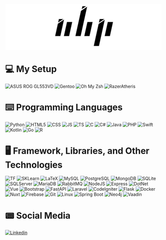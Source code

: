 [![Header](asset/nhppp.jpg)](https://natanhp.id)

# :computer: My Setup 
![ASUS ROG GL553VD](https://img.shields.io/badge/asus%20ROG-GL553vd-000000?style=for-the-badge&logo=asus&logoColor=white) ![Gentoo](https://img.shields.io/badge/Gentoo-54487A?style=for-the-badge&logo=gentoo&logoColor=white) ![Oh My Zsh](https://img.shields.io/badge/oh_my_zsh-1A2C34?style=for-the-badge&logo=ohmyzsh&logoColor=white) ![RazerAtheris](https://img.shields.io/badge/razer-Atheris%20Storm%20Trooper%20Edition-00FF00?style=for-the-badge&logo=razer&logoColor=white) 

# :keyboard: Programming Languages
![Python](https://img.shields.io/badge/Python-3776AB?style=for-the-badge&logo=python&logoColor=white) ![HTML5](https://img.shields.io/badge/HTML5-E34F26?style=for-the-badge&logo=html5&logoColor=white) ![CSS](https://img.shields.io/badge/CSS3-1572B6?style=for-the-badge&logo=css3&logoColor=white) ![JS](https://img.shields.io/badge/JavaScript-323330?style=for-the-badge&logo=javascript&logoColor=F7DF1E
  ) ![TS](https://img.shields.io/badge/TypeScript-007ACC?style=for-the-badge&logo=typescript&logoColor=white) ![C](https://img.shields.io/badge/C-00599C?style=for-the-badge&logo=c&logoColor=white) ![C#](https://img.shields.io/badge/C%23-239120?style=for-the-badge&logo=c-sharp&logoColor=white) ![Java](https://img.shields.io/badge/Java-ED8B00?style=for-the-badge&logo=java&logoColor=white) ![PHP](https://img.shields.io/badge/PHP-777BB4?style=for-the-badge&logo=php&logoColor=white) ![Swift](https://img.shields.io/badge/Swift-FA7343?style=for-the-badge&logo=swift&logoColor=white) ![Kotlin](https://img.shields.io/badge/Kotlin-0095D5?&style=for-the-badge&logo=kotlin&logoColor=white) ![Go](https://img.shields.io/badge/Go-00ADD8?style=for-the-badge&logo=go&logoColor=white)
 ![R](https://img.shields.io/badge/R-276DC3?style=for-the-badge&logo=r&logoColor=white)

# :desktop_computer:  Framework, Libraries, and Other Technologies
![TF](https://img.shields.io/badge/TensorFlow-FF6F00?style=for-the-badge&logo=TensorFlow&logoColor=white) ![SKLearn](https://img.shields.io/badge/scikit_learn-F7931E?style=for-the-badge&logo=scikit-learn&logoColor=white) ![LaTeX](https://img.shields.io/badge/LaTeX-47A141?style=for-the-badge&logo=LaTeX&logoColor=white) ![MySQL](https://img.shields.io/badge/MySQL-00000F?style=for-the-badge&logo=mysql&logoColor=white) ![PostgreSQL](https://img.shields.io/badge/PostgreSQL-316192?style=for-the-badge&logo=postgresql&logoColor=white) ![MongoDB](https://img.shields.io/badge/MongoDB-white?style=for-the-badge&logo=mongodb&logoColor=4EA94B) ![SQLite](https://img.shields.io/badge/SQLite-07405E?style=for-the-badge&logo=sqlite&logoColor=white) ![SQLServer](https://img.shields.io/badge/Microsoft%20SQL%20Server-CC2927?style=for-the-badge&logo=microsoft%20sql%20server&logoColor=white) ![MariaDB](https://img.shields.io/badge/MariaDB-003545?style=for-the-badge&logo=mariadb&logoColor=white) ![RabbitMQ](https://img.shields.io/badge/rabbitmq-%23FF6600.svg?&style=for-the-badge&logo=rabbitmq&logoColor=white) 
![NodeJS](https://img.shields.io/badge/Node.js-339933?style=for-the-badge&logo=nodedotjs&logoColor=white) ![Express](https://img.shields.io/badge/Express.js-000000?style=for-the-badge&logo=express&logoColor=white) ![DotNet](https://img.shields.io/badge/.NET-512BD4?style=for-the-badge&logo=dotnet&logoColor=white) ![Vue](https://img.shields.io/badge/Vue.js-35495E?style=for-the-badge&logo=vuedotjs&logoColor=4FC08D) ![Bootstrap](https://img.shields.io/badge/Bootstrap-563D7C?style=for-the-badge&logo=bootstrap&logoColor=white) ![FastAPI](https://img.shields.io/badge/fastapi-109989?style=for-the-badge&logo=FASTAPI&logoColor=white) ![Laravel](https://img.shields.io/badge/Laravel-FF2D20?style=for-the-badge&logo=laravel&logoColor=white) ![CodeIgniter](https://img.shields.io/badge/Codeigniter-EF4223?style=for-the-badge&logo=codeigniter&logoColor=white) ![Flask](https://img.shields.io/badge/Flask-000000?style=for-the-badge&logo=flask&logoColor=white) ![Docker](https://img.shields.io/badge/Docker-2CA5E0?style=for-the-badge&logo=docker&logoColor=white) ![Nuxt](https://img.shields.io/badge/nuxt.js-00C58E?style=for-the-badge&logo=nuxtdotjs&logoColor=white) ![Firebase](https://img.shields.io/badge/firebase-ffca28?style=for-the-badge&logo=firebase&logoColor=black) ![Git](https://img.shields.io/badge/Git-F05032?style=for-the-badge&logo=git&logoColor=white) ![Linux](https://img.shields.io/badge/Linux-FCC624?style=for-the-badge&logo=linux&logoColor=black) ![Spring Boot](https://img.shields.io/badge/Spring_Boot-F2F4F9?style=for-the-badge&logo=spring-boot) ![Neo4j](https://img.shields.io/badge/Neo4j-018bff?style=for-the-badge&logo=neo4j&logoColor=white) ![Vaadin](https://img.shields.io/badge/Vaadin-00B4F0?style=for-the-badge&logo=Vaadin&logoColor=white) 


# :pager: Social Media
[![Linkedin](https://img.shields.io/badge/LinkedIn-0077B5?style=for-the-badge&logo=linkedin&logoColor=white)](https://www.linkedin.com/in/natan-hari-p-841a69187/)
